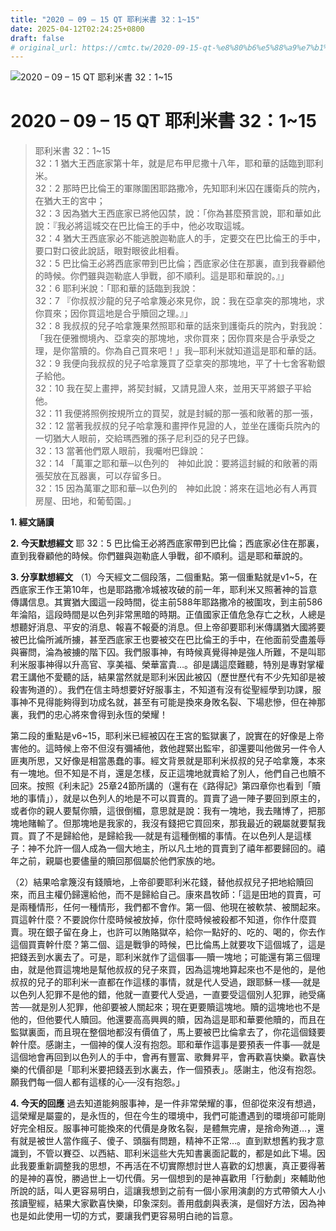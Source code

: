 ```yaml
---
title: "2020 – 09 – 15 QT 耶利米書 32：1~15"
date: 2025-04-12T02:24:25+0800
draft: false
# original_url: https://cmtc.tw/2020-09-15-qt-%e8%80%b6%e5%88%a9%e7%b1%b3%e6%9b%b8-32%ef%bc%9a115
---
```


![2020 – 09 – 15 QT 耶利米書 32：1\~15](/images/qt.jpg   "2020 – 09 – 15 QT 耶利米書 32：1\~15")

# 2020 – 09 – 15 QT 耶利米書 32：1\~15

> 耶利米書 32：1\~15  
> 32：1 猶大王西底家第十年，就是尼布甲尼撒十八年，耶和華的話臨到耶利米。  
> 32：2 那時巴比倫王的軍隊圍困耶路撒冷，先知耶利米囚在護衛兵的院內，在猶大王的宮中；  
> 32：3 因為猶大王西底家已將他囚禁，說：「你為甚麼預言說，耶和華如此說：『我必將這城交在巴比倫王的手中，他必攻取這城。  
> 32：4 猶大王西底家必不能逃脫迦勒底人的手，定要交在巴比倫王的手中，要口對口彼此說話，眼對眼彼此相看。  
> 32：5 巴比倫王必將西底家帶到巴比倫；西底家必住在那裏，直到我眷顧他的時候。你們雖與迦勒底人爭戰，卻不順利。這是耶和華說的。』」  
> 32：6 耶利米說：「耶和華的話臨到我說：  
> 32：7 『你叔叔沙龍的兒子哈拿篾必來見你，說：我在亞拿突的那塊地，求你買來；因你買這地是合乎贖回之理。』」  
> 32：8 我叔叔的兒子哈拿篾果然照耶和華的話來到護衛兵的院內，對我說：「我在便雅憫境內、亞拿突的那塊地，求你買來；因你買來是合乎承受之理，是你當贖的。你為自己買來吧！」我─耶利米就知道這是耶和華的話。  
> 32：9 我便向我叔叔的兒子哈拿篾買了亞拿突的那塊地，平了十七舍客勒銀子給他。  
> 32：10 我在契上畫押，將契封緘，又請見證人來，並用天平將銀子平給他。  
> 32：11 我便將照例按規所立的買契，就是封緘的那一張和敞著的那一張，  
> 32：12 當著我叔叔的兒子哈拿篾和畫押作見證的人，並坐在護衛兵院內的一切猶大人眼前，交給瑪西雅的孫子尼利亞的兒子巴錄。  
> 32：13 當著他們眾人眼前，我囑咐巴錄說：  
> 32：14 「萬軍之耶和華─以色列的　神如此說：要將這封緘的和敞著的兩張契放在瓦器裏，可以存留多日。  
> 32：15 因為萬軍之耶和華─以色列的　神如此說：將來在這地必有人再買房屋、田地，和葡萄園。」

**1. 經文誦讀**

**2.  今天默想經文**
耶 32：5 巴比倫王必將西底家帶到巴比倫；西底家必住在那裏，直到我眷顧他的時候。你們雖與迦勒底人爭戰，卻不順利。這是耶和華說的。

**3. 分享默想經文**
（1）今天經文二個段落，二個重點。第一個重點就是v1\~5，在西底家王作王第10年，也是耶路撒冷城被攻破的前一年，耶利米又照著神的旨意傳講信息。其實猶大國這一段時間，從主前588年耶路撒冷的被圍攻，到主前586年淪陷，這段時間是以色列非常黑暗的時期。正值國家正值危急存亡之秋，人總是想聽好消息、平安的消息、報喜不報憂的消息。但上帝卻要耶利米傳講猶大國將要被巴比倫所滅所擄，甚至西底家王也要被交在巴比倫王的手中，在他面前受盡羞辱與審問，淪為被擄的階下囚。我們服事神，有時候真覺得神是強人所難，不是叫耶利米服事神得以升高官、享美福、榮華富貴…。卻是講這麼難聽，特別是專對掌權君王講他不愛聽的話，結果當然就是耶利米因此被囚（歷世歷代有不少先知卻是被殺害殉道的）。我們在信主時想要好好服事主，不知道有沒有從聖經學到功課，服事神不見得能夠得到功成名就，甚至有可能是換來身敗名裂、下場悲慘，但在神那裏，我們的忠心將來會得到永恆的榮耀！

第二段的重點是v6\~15，耶利米已經被囚在王宮的監獄裏了，說實在的好像是上帝害他的。這時候上帝不但沒有彌補他，救他趕緊出監牢，卻還要叫他做另一件令人匪夷所思，又好像是相當愚蠢的事。經文背景就是耶利米叔叔的兒子哈拿篾，本來有一塊地。但不知是不肖，還是怎樣，反正這塊地就賣給了別人，他們自己也贖不回來。按照《利未記》25章24節所講的（還有在《路得記》第四章你也看到「贖地的事情」），就是以色列人的地是不可以買賣的。買賣了過一陣子要回到原主的，或者你的親人要幫你贖，這很倒楣，意思就是說：我有一塊地，我去賭博了，把那塊地賭輸了。但那塊地是我家的，我沒有錢把它買回來，那我最近的親屬就要幫我買。買了不是歸給他，是歸給我──就是有這種倒楣的事情。在以色列人是這樣子：神不允許一個人成為一個大地主，所以凡土地的買賣到了禧年都要歸回的。禧年之前，親屬也要儘量的贖回那個屬於他們家族的地。

（2）結果哈拿篾沒有錢贖地，上帝卻要耶利米花錢，替他叔叔兒子把地給贖回來，而且主權仍歸還給他，而不是歸給自己。康來昌牧師：「這是田地的買賣，可是兩種情形，任何一種情形，我們都不會作。第一個、他現在被軟禁、被關起來。買這幹什麼？不要說你什麼時候被放掉，你什麼時候被殺都不知道，你作什麼買賣。現在銀子留在身上，也許可以賄賂獄卒，給你一點好的、吃的、喝的，你去作這個買賣幹什麼？第二個、這是戰爭的時候，巴比倫馬上就要攻下這個城了，這是把錢丟到水裏去了。可是，耶利米就作了這個事──贖一塊地；可能還有第三個理由，就是他買這塊地是幫他叔叔的兒子來買，因為這塊地算起來也不是他的，是他叔叔的兒子的耶利米一直都在作這樣的事情，就是代人受過，跟耶穌一樣──就是以色列人犯罪不是他的錯，他就一直要代人受過，一直要受這個別人犯罪，祂受痛苦──就是別人犯罪，他卻要被人關起來；現在更要贖這塊地。贖的這塊地也不是他的，但他要代人贖回。他還要高高興興的贖，因為這是耶和華要他贖的，而且在監獄裏面，而且現在整個地都沒有價值了，馬上要被巴比倫拿去了，你花這個錢要幹什麼。感謝主，一個神的僕人沒有抱怨。耶和華作這事是要預表一件事──就是這個地會再回到以色列人的手中，會再有豐富、歌舞昇平，會再歡喜快樂。歡喜快樂的代價卻是「耶利米要把錢丟到水裏去，作一個預表」。感謝主，他沒有抱怨。願我們每一個人都有這樣的心──沒有抱怨。」

**4. 今天的回應**
過去知道能夠服事神，是一件非常榮耀的事，但卻從來沒有想過，這榮耀是屬靈的，是永恆的，但在今生的環境中，我們可能遭遇到的環境卻可能剛好完全相反。服事神可能換來的代價是身敗名裂，是體無完膚，是捨命殉道…，還有就是被世人當作瘋子、傻子、頭腦有問題，精神不正常…。直到默想舊約我才意識到，不管以賽亞、以西結、耶利米這些大先知書裏面記載的，都是如此下場。因此我要重新調整我的思想，不再活在不切實際想討世人喜歡的幻想裏，真正要得著的是神的喜悅，勝過世上一切代價。另一個想到的是神喜歡用「行動劇」來輔助他所說的話，叫人更容易明白，這讓我想到之前有一個小家用演劇的方式帶領大人小孩讀聖經，結果大家歡喜快樂，印象深刻。善用戲劇與表演，是個好方法，因為神也是如此使用一切的方式，要讓我們更容易明白祂的旨意。
